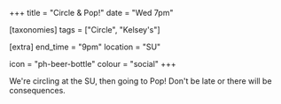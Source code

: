 +++
title = "Circle & Pop!"
date = "Wed 7pm"

[taxonomies]
tags = ["Circle", "Kelsey's"]

[extra]
end_time = "9pm"
location = "SU"

icon = "ph-beer-bottle"
colour = "social"
+++

We're circling at the SU, then going to Pop! Don't be late or there will be consequences.

